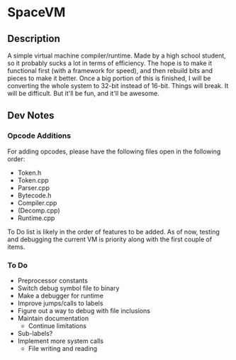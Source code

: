 # SpaceVM

## Description

A simple virtual machine compiler/runtime. Made by a high school student,
so it probably sucks a lot in terms of efficiency. The hope is to make it
functional first (with a framework for speed), and then rebuild bits and
pieces to make it better. Once a big portion of this is finished, I will be
converting the whole system to 32-bit instead of 16-bit. Things will break.
It will be difficult. But it'll be fun, and it'll be awesome.

## Dev Notes

### Opcode Additions

For adding opcodes, please have the following files open in the following 
order:

* Token.h
* Token.cpp
* Parser.cpp
* Bytecode.h
* Compiler.cpp
* (Decomp.cpp)
* Runtime.cpp

To Do list is likely in the order of features to be added. As of now, testing
and debugging the current VM is priority along with the first couple of items.

### To Do

* Preprocessor constants
* Switch debug symbol file to binary
* Make a debugger for runtime
* Improve jumps/calls to labels
* Figure out a way to debug with file inclusions
* Maintain documentation
	* Continue limitations
* Sub-labels?
* Implement more system calls
    * File writing and reading